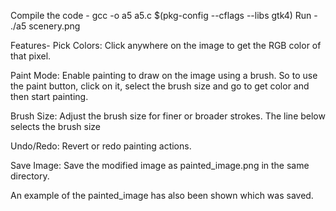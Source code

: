 

Compile the code - gcc -o a5 a5.c $(pkg-config --cflags --libs gtk4)
Run - ./a5 scenery.png 

Features- 
Pick Colors: Click anywhere on the image to get the RGB color of that pixel.

Paint Mode: Enable painting to draw on the image using a brush. So to use the paint button, click on it, select the brush size and go to get color and then start painting.

Brush Size: Adjust the brush size for finer or broader strokes. The line below selects the brush size

Undo/Redo: Revert or redo painting actions.

Save Image: Save the modified image as painted_image.png in the same directory.

An example of the painted_image has also been shown which was saved.